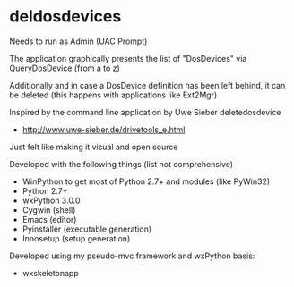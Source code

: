 deldosdevices
=============

Needs to run as Admin (UAC Prompt)

The application graphically presents the list of "DosDevices"
via QueryDosDevice (from a to z)

Additionally and in case a DosDevice definition has been left
behind, it can be deleted (this happens with applications like
Ext2Mgr)

Inspired by the command line application by Uwe Sieber deletedosdevice

  - http://www.uwe-sieber.de/drivetools_e.html

Just felt like making it visual and open source

Developed with the following things (list not comprehensive)

  - WinPython to get most of Python 2.7+ and modules (like PyWin32)
  - Python 2.7+
  - wxPython 3.0.0
  - Cygwin (shell)
  - Emacs (editor)
  - Pyinstaller (executable generation)
  - Innosetup (setup generation)

Developed using my pseudo-mvc framework and wxPython basis:
  - wxskeletonapp